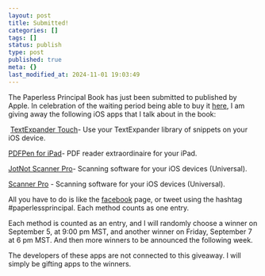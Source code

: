 ```yaml
---
layout: post
title: Submitted!
categories: []
tags: []
status: publish
type: post
published: true
meta: {}
last_modified_at: 2024-11-01 19:03:49
---
```


The Paperless Principal Book has just been 
submitted to published by Apple. In celebration of 
the waiting period being able to buy it 
[here](http://itunes.apple.com/us/book/paperless-principal/id558201943?ls=1), I am giving away the following iOS apps that I talk about in the book:



​
[TextExpander Touch​](http://itunes.apple.com/us/app/textexpander/id326180690?mt=8)- Use your TextExpander library of snippets on your iOS device. 

[PDFPen for iPad​](http://itunes.apple.com/us/app/pdfpen/id490774625?mt=8)- PDF reader extraordinaire for your iPad.

[JotNot Scanner Pro​](http://itunes.apple.com/us/app/jotnot-scanner-pro/id307868751?mt=8)- Scanning software for your iOS devices (Universal).

[Scanner Pro](http://itunes.apple.com/us/app/scanner-pro-by-readdle/id333710667?mt=8) - Scanning software for your iOS devices (Universal).

All you have to do is like the 
[facebook](http://facebook.com/paperlessprincipal) page, or tweet using the hashtag #paperlessprincipal. ​Each method counts as one entry.

​Each method is counted as an entry, and I will randomly choose a winner on September 5, at 9:00 pm MST, and another winner on Friday, September 7 at 6 pm MST. And then more winners to be announced the following week.

​The developers of these apps are not connected to this giveaway. I will simply be gifting apps to the winners. 
